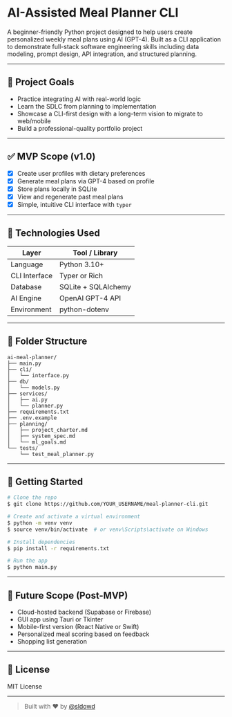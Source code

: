 # AI-Assisted Meal Planner CLI

A beginner-friendly Python project designed to help users create personalized weekly meal plans using AI (GPT-4). Built as a CLI application to demonstrate full-stack software engineering skills including data modeling, prompt design, API integration, and structured planning.

---

## 🎯 Project Goals
- Practice integrating AI with real-world logic
- Learn the SDLC from planning to implementation
- Showcase a CLI-first design with a long-term vision to migrate to web/mobile
- Build a professional-quality portfolio project

---

## ✅ MVP Scope (v1.0)
- [x] Create user profiles with dietary preferences
- [x] Generate meal plans via GPT-4 based on profile
- [x] Store plans locally in SQLite
- [x] View and regenerate past meal plans
- [x] Simple, intuitive CLI interface with `typer`

---

## 🧠 Technologies Used
| Layer         | Tool / Library         |
|---------------|------------------------|
| Language      | Python 3.10+           |
| CLI Interface | Typer or Rich          |
| Database      | SQLite + SQLAlchemy    |
| AI Engine     | OpenAI GPT-4 API       |
| Environment   | python-dotenv          |

---

## 📂 Folder Structure
```
ai-meal-planner/
├── main.py
├── cli/
│   └── interface.py
├── db/
│   └── models.py
├── services/
│   ├── ai.py
│   └── planner.py
├── requirements.txt
├── .env.example
├── planning/
│   ├── project_charter.md
│   ├── system_spec.md
│   └── ml_goals.md
└── tests/
    └── test_meal_planner.py
```

---

## 🚀 Getting Started
```bash
# Clone the repo
$ git clone https://github.com/YOUR_USERNAME/meal-planner-cli.git

# Create and activate a virtual environment
$ python -m venv venv
$ source venv/bin/activate  # or venv\Scripts\activate on Windows

# Install dependencies
$ pip install -r requirements.txt

# Run the app
$ python main.py
```

---

## 🌱 Future Scope (Post-MVP)
- Cloud-hosted backend (Supabase or Firebase)
- GUI app using Tauri or Tkinter
- Mobile-first version (React Native or Swift)
- Personalized meal scoring based on feedback
- Shopping list generation

---

## 📜 License
MIT License

---

> Built with ❤️ by [@sldowd](https://github.com/sldowd)

